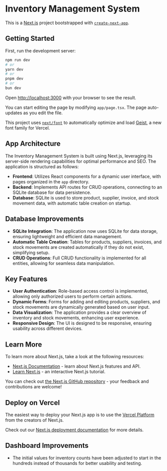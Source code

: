 # Inventory Management System

This is a [Next.js](https://nextjs.org) project bootstrapped with [`create-next-app`](https://nextjs.org/docs/app/api-reference/cli/create-next-app).

## Getting Started

First, run the development server:

```bash
npm run dev
# or
yarn dev
# or
pnpm dev
# or
bun dev
```

Open [http://localhost:3000](http://localhost:3000) with your browser to see the result.

You can start editing the page by modifying `app/page.tsx`. The page auto-updates as you edit the file.

This project uses [`next/font`](https://nextjs.org/docs/app/building-your-application/optimizing/fonts) to automatically optimize and load [Geist](https://vercel.com/font), a new font family for Vercel.

## App Architecture

The Inventory Management System is built using Next.js, leveraging its server-side rendering capabilities for optimal performance and SEO. The application is structured as follows:
- **Frontend**: Utilizes React components for a dynamic user interface, with pages organized in the `app` directory.
- **Backend**: Implements API routes for CRUD operations, connecting to an SQLite database for data persistence.
- **Database**: SQLite is used to store product, supplier, invoice, and stock movement data, with automatic table creation on startup.

## Database Improvements

- **SQLite Integration**: The application now uses SQLite for data storage, ensuring lightweight and efficient data management.
- **Automatic Table Creation**: Tables for products, suppliers, invoices, and stock movements are created automatically if they do not exist, simplifying setup.
- **CRUD Operations**: Full CRUD functionality is implemented for all entities, allowing for seamless data manipulation.

## Key Features

- **User Authentication**: Role-based access control is implemented, allowing only authorized users to perform certain actions.
- **Dynamic Forms**: Forms for adding and editing products, suppliers, and stock movements are dynamically generated based on user input.
- **Data Visualization**: The application provides a clear overview of inventory and stock movements, enhancing user experience.
- **Responsive Design**: The UI is designed to be responsive, ensuring usability across different devices.

## Learn More

To learn more about Next.js, take a look at the following resources:

- [Next.js Documentation](https://nextjs.org/docs) - learn about Next.js features and API.
- [Learn Next.js](https://nextjs.org/learn) - an interactive Next.js tutorial.

You can check out [the Next.js GitHub repository](https://github.com/vercel/next.js) - your feedback and contributions are welcome!

## Deploy on Vercel

The easiest way to deploy your Next.js app is to use the [Vercel Platform](https://vercel.com/new?utm_medium=default-template&filter=next.js&utm_source=create-next-app&utm_campaign=create-next-app-readme) from the creators of Next.js.

Check out our [Next.js deployment documentation](https://nextjs.org/docs/app/building-your-application/deploying) for more details.

## Dashboard Improvements

- The initial values for inventory counts have been adjusted to start in the hundreds instead of thousands for better usability and testing.
